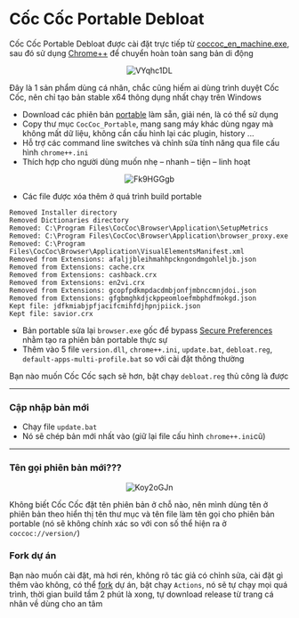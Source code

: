 # Cốc Cốc Portable Debloat 

Cốc Cốc Portable Debloat được cài đặt trực tiếp từ [coccoc_en_machine.exe](https://support.coccoc.com/desktop/tai-ve-va-cai-dat-coc-coc-offline-cho-may-tinh-windows), sau đó sử dụng [Chrome++](https://github.com/Bush2021/chrome_plus) để chuyển hoàn toàn sang bản di động

<p align="center">
<img src="https://img.bibica.net/VYqhc1DL.png" alt="VYqhc1DL">
</p>

Đây là 1 sản phẩm dùng cá nhân, chắc cũng hiếm ai dùng trình duyệt Cốc Cốc, nên chỉ tạo bản stable x64 thông dụng nhất chạy trên Windows

- Download các phiên bản [portable](https://github.com/bibicadotnet/coccoc-portable/releases) làm sẵn, giải nén, là có thể sử dụng
- Copy thư mục `CocCoc_Portable`, mang sang máy khác dùng ngay mà không mất dữ liệu, không cần cấu hình lại các plugin, history ...
- Hỗ trợ các command line switches và chỉnh sửa tính năng qua file cấu hình `chrome++.ini`
- Thích hợp cho người dùng muốn nhẹ – nhanh – tiện – linh hoạt

<p align="center">
<img src="https://img.bibica.net/Fk9HGGgb.png" alt="Fk9HGGgb">
</p>

- Các file được xóa thêm ở quá trình build portable 
```
Removed Installer directory
Removed Dictionaries directory
Removed: C:\Program Files\CocCoc\Browser\Application\SetupMetrics
Removed: C:\Program Files\CocCoc\Browser\Application\browser_proxy.exe
Removed: C:\Program Files\CocCoc\Browser\Application\VisualElementsManifest.xml
Removed from Extensions: afaljjbleihmahhpckngondmgohleljb.json
Removed from Extensions: cache.crx
Removed from Extensions: cashback.crx
Removed from Extensions: en2vi.crx
Removed from Extensions: gcopfpdkmpdacdmbjonfjmbnccmnjdoi.json
Removed from Extensions: gfgbmghkdjckppeomloefmbphdfmokgd.json
Kept file: jdfkmiabjpfjacifcmihfdjhpnjpiick.json
Kept file: savior.crx
```
- Bản portable sửa lại `browser.exe` gốc để bypass [Secure Preferences](https://chromium.woolyss.com/#secure-preferences) nhằm tạo ra phiên bản portable thực sự
- Thêm vào 5 file `version.dll`, `chrome++.ini`, `update.bat`, `debloat.reg`, `default-apps-multi-profile.bat` so với cài đặt thông thường

Bạn nào muốn Cốc Cốc sạch sẽ hơn, bật chạy `debloat.reg` thủ công là được

---

### Cập nhập bản mới

- Chạy file `update.bat`
- Nó sẽ chép bản mới nhất vào (giữ lại file cấu hình `chrome++.ini`cũ)

---

### Tên gọi phiên bản mới???
<p align="center">
<img src="https://img.bibica.net/Koy2oGJn.png" alt="Koy2oGJn">
</p>

Không biết Cốc Cốc đặt tên phiên bản ở chỗ nào, nên mình dùng tên ở phiên bản theo hiển thị tên thư mục và tên file làm tên gọi cho phiên bản portable (nó sẽ không chính xác so với con số thể hiện ra ở `coccoc://version/`)

### Fork dự án

Bạn nào muốn cài đặt, mà hơi rén, không rõ tác giả có chỉnh sửa, cài đặt gì thêm vào không, có thể [fork](https://github.com/bibicadotnet/coccoc-portable/fork) dự án, bật chạy `Actions`, nó sẽ tự chạy mọi quá trình, thời gian build tầm 2 phút là xong, tự download release từ trang cá nhân về dùng cho an tâm
